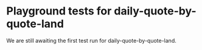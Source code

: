 # Playground tests for daily-quote-by-quote-land
We are still awaiting the first test run for daily-quote-by-quote-land.
